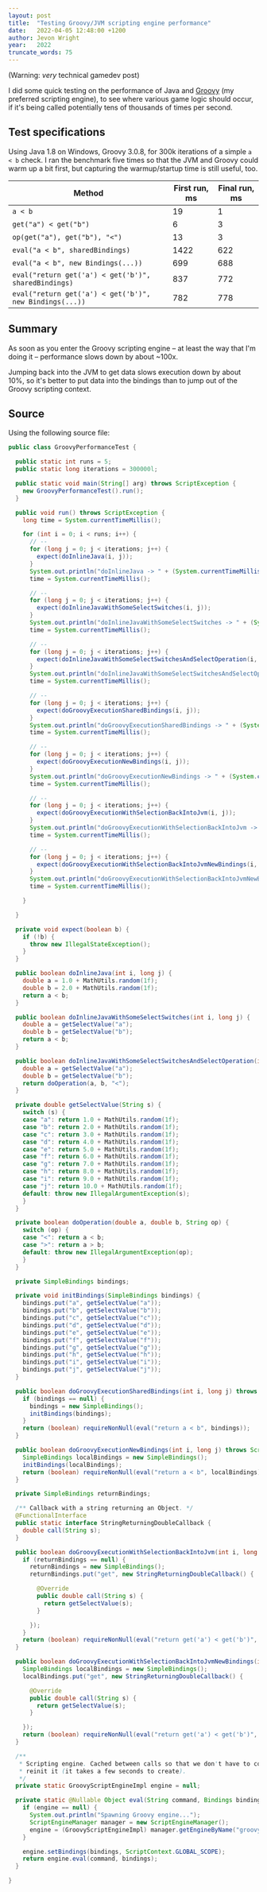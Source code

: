 ```yaml
---
layout: post
title:  "Testing Groovy/JVM scripting engine performance"
date:   2022-04-05 12:48:00 +1200
author: Jevon Wright
year:   2022
truncate_words: 75
---
```


(Warning: _very_ technical gamedev post)

I did some quick testing on the performance of Java and [Groovy](https://groovy-lang.org/) (my preferred scripting engine), to see
where various game logic should occur, if it's being called potentially tens of thousands of times per second.

## Test specifications

Using Java 1.8 on Windows, Groovy 3.0.8, for 300k iterations of a simple `a < b` check. I ran the benchmark five times
so that the JVM and Groovy could warm up a bit first, but capturing the warmup/startup time is still useful, too.

| Method | First run, ms | Final run, ms |
| ---- | ---- | ---- |
| `a < b` | 19 | 1 |
| `get("a") < get("b")` | 6 | 3 |
| `op(get("a"), get("b"), "<")` | 13 | 3 |
| `eval("a < b", sharedBindings)` | 1422 | 622 |
| `eval("a < b", new Bindings(...))` | 699 | 688 |
| `eval("return get('a') < get('b')", sharedBindings)` | 837 | 772 |
| `eval("return get('a') < get('b')", new Bindings(...))` | 782 | 778 |

## Summary

As soon as you enter the Groovy scripting engine – at least the way that I'm doing it – performance slows down by about ~100x.

Jumping back into the JVM to get data slows execution down by about 10%, so it's better to put data into the bindings than to jump out of the Groovy scripting context.

## Source

Using the following source file:

```java
public class GroovyPerformanceTest {

  public static int runs = 5;
  public static long iterations = 300000l;

  public static void main(String[] arg) throws ScriptException {
    new GroovyPerformanceTest().run();
  }

  public void run() throws ScriptException {
    long time = System.currentTimeMillis();

    for (int i = 0; i < runs; i++) {
      // --
      for (long j = 0; j < iterations; j++) {
        expect(doInlineJava(i, j));
      }
      System.out.println("doInlineJava -> " + (System.currentTimeMillis() - time));
      time = System.currentTimeMillis();

      // --
      for (long j = 0; j < iterations; j++) {
        expect(doInlineJavaWithSomeSelectSwitches(i, j));
      }
      System.out.println("doInlineJavaWithSomeSelectSwitches -> " + (System.currentTimeMillis() - time));
      time = System.currentTimeMillis();

      // --
      for (long j = 0; j < iterations; j++) {
        expect(doInlineJavaWithSomeSelectSwitchesAndSelectOperation(i, j));
      }
      System.out.println("doInlineJavaWithSomeSelectSwitchesAndSelectOperation -> " + (System.currentTimeMillis() - time));
      time = System.currentTimeMillis();

      // --
      for (long j = 0; j < iterations; j++) {
        expect(doGroovyExecutionSharedBindings(i, j));
      }
      System.out.println("doGroovyExecutionSharedBindings -> " + (System.currentTimeMillis() - time));
      time = System.currentTimeMillis();

      // --
      for (long j = 0; j < iterations; j++) {
        expect(doGroovyExecutionNewBindings(i, j));
      }
      System.out.println("doGroovyExecutionNewBindings -> " + (System.currentTimeMillis() - time));
      time = System.currentTimeMillis();

      // --
      for (long j = 0; j < iterations; j++) {
        expect(doGroovyExecutionWithSelectionBackIntoJvm(i, j));
      }
      System.out.println("doGroovyExecutionWithSelectionBackIntoJvm -> " + (System.currentTimeMillis() - time));
      time = System.currentTimeMillis();

      // --
      for (long j = 0; j < iterations; j++) {
        expect(doGroovyExecutionWithSelectionBackIntoJvmNewBindings(i, j));
      }
      System.out.println("doGroovyExecutionWithSelectionBackIntoJvmNewBindings -> " + (System.currentTimeMillis() - time));
      time = System.currentTimeMillis();

    }

  }

  private void expect(boolean b) {
    if (!b) {
      throw new IllegalStateException();
    }
  }

  public boolean doInlineJava(int i, long j) {
    double a = 1.0 + MathUtils.random(1f);
    double b = 2.0 + MathUtils.random(1f);
    return a < b;
  }

  public boolean doInlineJavaWithSomeSelectSwitches(int i, long j) {
    double a = getSelectValue("a");
    double b = getSelectValue("b");
    return a < b;
  }

  public boolean doInlineJavaWithSomeSelectSwitchesAndSelectOperation(int i, long j) {
    double a = getSelectValue("a");
    double b = getSelectValue("b");
    return doOperation(a, b, "<");
  }

  private double getSelectValue(String s) {
    switch (s) {
    case "a": return 1.0 + MathUtils.random(1f);
    case "b": return 2.0 + MathUtils.random(1f);
    case "c": return 3.0 + MathUtils.random(1f);
    case "d": return 4.0 + MathUtils.random(1f);
    case "e": return 5.0 + MathUtils.random(1f);
    case "f": return 6.0 + MathUtils.random(1f);
    case "g": return 7.0 + MathUtils.random(1f);
    case "h": return 8.0 + MathUtils.random(1f);
    case "i": return 9.0 + MathUtils.random(1f);
    case "j": return 10.0 + MathUtils.random(1f);
    default: throw new IllegalArgumentException(s);
    }
  }

  private boolean doOperation(double a, double b, String op) {
    switch (op) {
    case "<": return a < b;
    case ">": return a > b;
    default: throw new IllegalArgumentException(op);
    }
  }

  private SimpleBindings bindings;

  private void initBindings(SimpleBindings bindings) {
    bindings.put("a", getSelectValue("a"));
    bindings.put("b", getSelectValue("b"));
    bindings.put("c", getSelectValue("c"));
    bindings.put("d", getSelectValue("d"));
    bindings.put("e", getSelectValue("e"));
    bindings.put("f", getSelectValue("f"));
    bindings.put("g", getSelectValue("g"));
    bindings.put("h", getSelectValue("h"));
    bindings.put("i", getSelectValue("i"));
    bindings.put("j", getSelectValue("j"));
  }

  public boolean doGroovyExecutionSharedBindings(int i, long j) throws ScriptException {
    if (bindings == null) {
      bindings = new SimpleBindings();
      initBindings(bindings);
    }
    return (boolean) requireNonNull(eval("return a < b", bindings));
  }

  public boolean doGroovyExecutionNewBindings(int i, long j) throws ScriptException {
    SimpleBindings localBindings = new SimpleBindings();
    initBindings(localBindings);
    return (boolean) requireNonNull(eval("return a < b", localBindings));
  }

  private SimpleBindings returnBindings;

  /** Callback with a string returning an Object. */
  @FunctionalInterface
  public static interface StringReturningDoubleCallback {
    double call(String s);
  }

  public boolean doGroovyExecutionWithSelectionBackIntoJvm(int i, long j) throws ScriptException {
    if (returnBindings == null) {
      returnBindings = new SimpleBindings();
      returnBindings.put("get", new StringReturningDoubleCallback() {

        @Override
        public double call(String s) {
          return getSelectValue(s);
        }

      });
    }
    return (boolean) requireNonNull(eval("return get('a') < get('b')", returnBindings));
  }

  public boolean doGroovyExecutionWithSelectionBackIntoJvmNewBindings(int i, long j) throws ScriptException {
    SimpleBindings localBindings = new SimpleBindings();
    localBindings.put("get", new StringReturningDoubleCallback() {

      @Override
      public double call(String s) {
        return getSelectValue(s);
      }

    });
    return (boolean) requireNonNull(eval("return get('a') < get('b')", localBindings));
  }

  /**
   * Scripting engine. Cached between calls so that we don't have to continually
   * reinit it (it takes a few seconds to create).
   */
  private static GroovyScriptEngineImpl engine = null;

  private static @Nullable Object eval(String command, Bindings bindings) throws ScriptException {
    if (engine == null) {
      System.out.println("Spawning Groovy engine...");
      ScriptEngineManager manager = new ScriptEngineManager();
      engine = (GroovyScriptEngineImpl) manager.getEngineByName("groovy");
    }

    engine.setBindings(bindings, ScriptContext.GLOBAL_SCOPE);
    return engine.eval(command, bindings);
  }

}
```
